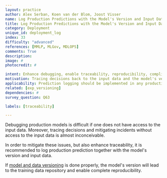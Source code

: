 ```yaml
---
layout: practice
author: Alex Serban, Koen van der Blom, Joost Visser
name: Log Production Predictions with the Model's Version and Input Data
title: Log Production Predictions with the Model's Version and Input Data
category: Deployment
unique_id: deployment_log
index: 33
difficulty: "advanced"
references: [MMLP, MLGov, MDLOPS]
comments: True
description:
image: #
photocredit: #

intent: Enhance debugging, enable traceability, reproducibility, compliance and incident management. #
motivation: Tracing decisions back to the input data and the model's version can be difficult. It is therefore recommended to log production predictions together with the model's version and input data.  #
applicability: Prediction logging should be implemented in any production-level ML application.
related: [exp_versioning]
dependencies: #
survey_question: Q63

labels: [traceability]

---
```


Debugging production models is difficult if one does not have access to the input data.
Moreover, tracing decisions and mitigating incidents without access to the input data is almost inconceivable.

In order to mitigate these issues, but also enhance traceability, it is recommended to log production prediction together with the model's version and input data.

If <a href="/best_practices/02-data_version/">model and data versioning</a> is done properly, the model's version will lead to the training data repository and enable complete reproducibility.